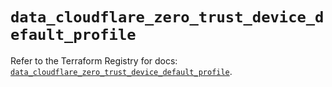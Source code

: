 # `data_cloudflare_zero_trust_device_default_profile`

Refer to the Terraform Registry for docs: [`data_cloudflare_zero_trust_device_default_profile`](https://registry.terraform.io/providers/cloudflare/cloudflare/5.3.0/docs/data-sources/zero_trust_device_default_profile).
